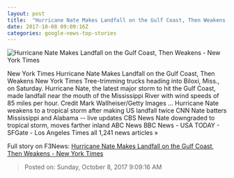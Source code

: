 ```yaml
---
layout: post
title:  "Hurricane Nate Makes Landfall on the Gulf Coast, Then Weakens - New York Times"
date: 2017-10-08 09:09:16Z
categories: google-news-top-stories
---
```


![Hurricane Nate Makes Landfall on the Gulf Coast, Then Weakens - New York Times](https://static01.nyt.com/images/2017/10/08/us/08xp-storm4/08xp-storm4-facebookJumbo.jpg)

New York Times Hurricane Nate Makes Landfall on the Gulf Coast, Then Weakens New York Times Tree-trimming trucks heading into Biloxi, Miss., on Saturday. Hurricane Nate, the latest major storm to hit the Gulf Coast, made landfall near the mouth of the Mississippi River with wind speeds of 85 miles per hour. Credit Mark Wallheiser/Getty Images ... Hurricane Nate weakens to a tropical storm after making US landfall twice CNN Nate batters Mississippi and Alabama -- live updates CBS News Nate downgraded to tropical storm, moves farther inland ABC News BBC News - USA TODAY - SFGate - Los Angeles Times all 1,241 news articles »


Full story on F3News: [Hurricane Nate Makes Landfall on the Gulf Coast, Then Weakens - New York Times](http://www.f3nws.com/n/Px3rzG)

> Posted on: Sunday, October 8, 2017 9:09:16 AM

